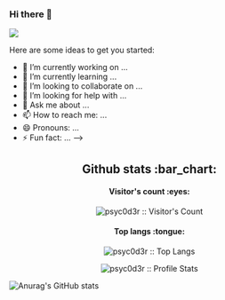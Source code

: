 ### Hi there 👋

  <img align="center" src="https://img.shields.io/github/followers/psyc0d3r?color=Red&logoColor=heavy%20blue&style=social" />
</a>

Here are some ideas to get you started:

- 🔭 I’m currently working on ...
- 🌱 I’m currently learning ...
- 👯 I’m looking to collaborate on ...
- 🤔 I’m looking for help with ...
- 💬 Ask me about ...
- 📫 How to reach me: ...
- 😄 Pronouns: ...
- ⚡ Fun fact: ...
-->
<h2 align="center">Github stats :bar_chart:</h2>

<h4 align="center">Visitor's count :eyes:</h4>

<p align="center"><img src="https://profile-counter.glitch.me/{psyc0d3r}/count.svg" alt="psyc0d3r :: Visitor's Count" /></p>

<h4 align="center">Top langs :tongue:</h4>

<p align="center"><img src="https://github-readme-stats.vercel.app/api/top-langs/?username=psyc0d3r&langs_count=10&theme=tokyonight&layout=compact" alt="psyc0d3r :: Top Langs" /></p>

<p align="center"><img src="https://github-readme-stats.vercel.app/api?username=psyc0d3r&show_icons=true&theme=synthwave" alt="psyc0d3r :: Profile Stats" /></p>

![Anurag's GitHub stats](https://github-readme-stats.vercel.app/api?username=psyc0d3r&show_owner&hide=contribs,prs&theme=cobalt)
<a href="https://github.com/Psyc0d3r">
